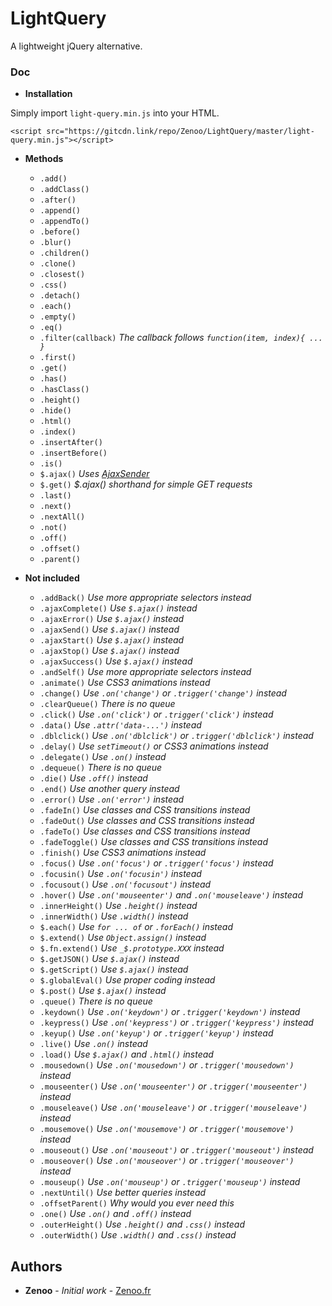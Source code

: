 # LightQuery

A lightweight jQuery alternative.

### Doc

* **Installation**

Simply import `light-query.min.js` into your HTML.
```
<script src="https://gitcdn.link/repo/Zenoo/LightQuery/master/light-query.min.js"></script>	
```

* **Methods**

  * `.add()`
  * `.addClass()`
  * `.after()`
  * `.append()`
  * `.appendTo()`
  * `.before()`
  * `.blur()`
  * `.children()`
  * `.clone()`
  * `.closest()`
  * `.css()`
  * `.detach()`
  * `.each()`
  * `.empty()`
  * `.eq()`
  * `.filter(callback)` *The callback follows `function(item, index){ ... }`*
  * `.first()`
  * `.get()`
  * `.has()`
  * `.hasClass()`
  * `.height()`
  * `.hide()`
  * `.html()`
  * `.index()`
  * `.insertAfter()`
  * `.insertBefore()`
  * `.is()`
  * `$.ajax()` *Uses [AjaxSender](https://github.com/Zenoo/ajax-sender)*
  * `$.get()` *$.ajax() shorthand for simple GET requests*
  * `.last()`
  * `.next()`
  * `.nextAll()`
  * `.not()`
  * `.off()`
  * `.offset()`
  * `.parent()`


* **Not included**

  * `.addBack()` *Use more appropriate selectors instead*
  * `.ajaxComplete()` *Use `$.ajax()` instead*
  * `.ajaxError()` *Use `$.ajax()` instead*
  * `.ajaxSend()` *Use `$.ajax()` instead*
  * `.ajaxStart()` *Use `$.ajax()` instead*
  * `.ajaxStop()` *Use `$.ajax()` instead*
  * `.ajaxSuccess()` *Use `$.ajax()` instead*
  * `.andSelf()` *Use more appropriate selectors instead*
  * `.animate()` *Use CSS3 animations instead*
  * `.change()` *Use `.on('change')` or `.trigger('change')` instead*
  * `.clearQueue()` *There is no queue*
  * `.click()` *Use `.on('click')` or `.trigger('click')` instead*
  * `.data()` *Use `.attr('data-...')` instead*
  * `.dblclick()` *Use `.on('dblclick')` or `.trigger('dblclick')` instead*
  * `.delay()` *Use `setTimeout()` or CSS3 animations instead*
  * `.delegate()` *Use `.on()` instead*
  * `.dequeue()` *There is no queue*
  * `.die()` *Use `.off()` instead*
  * `.end()` *Use another query instead*
  * `.error()` *Use `.on('error')` instead*
  * `.fadeIn()` *Use classes and CSS transitions instead*
  * `.fadeOut()` *Use classes and CSS transitions instead*
  * `.fadeTo()` *Use classes and CSS transitions instead*
  * `.fadeToggle()` *Use classes and CSS transitions instead*
  * `.finish()` *Use CSS3 animations instead*
  * `.focus()` *Use `.on('focus')` or `.trigger('focus')` instead*
  * `.focusin()` *Use `.on('focusin')` instead*
  * `.focusout()` *Use `.on('focusout')` instead*
  * `.hover()` *Use `.on('mouseenter')` and `.on('mouseleave')` instead*
  * `.innerHeight()` *Use `.height()` instead*
  * `.innerWidth()` *Use `.width()` instead*
  * `$.each()` *Use `for ... of` or `.forEach()` instead*
  * `$.extend()` *Use `Object.assign()` instead*
  * `$.fn.extend()` *Use `_$.prototype.XXX` instead*
  * `$.getJSON()` *Use `$.ajax()` instead*
  * `$.getScript()` *Use `$.ajax()` instead*
  * `$.globalEval()` *Use proper coding instead*
  * `$.post()` *Use `$.ajax()` instead*
  * `.queue()` *There is no queue*
  * `.keydown()` *Use `.on('keydown')` or `.trigger('keydown')` instead*
  * `.keypress()` *Use `.on('keypress')` or `.trigger('keypress')` instead*
  * `.keyup()` *Use `.on('keyup')` or `.trigger('keyup')` instead*
  * `.live()` *Use `.on()` instead*
  * `.load()` *Use `$.ajax()` and `.html()` instead*
  * `.mousedown()` *Use `.on('mousedown')` or `.trigger('mousedown')` instead*
  * `.mouseenter()` *Use `.on('mouseenter')` or `.trigger('mouseenter')` instead*
  * `.mouseleave()` *Use `.on('mouseleave')` or `.trigger('mouseleave')` instead*
  * `.mousemove()` *Use `.on('mousemove')` or `.trigger('mousemove')` instead*
  * `.mouseout()` *Use `.on('mouseout')` or `.trigger('mouseout')` instead*
  * `.mouseover()` *Use `.on('mouseover')` or `.trigger('mouseover')` instead*
  * `.mouseup()` *Use `.on('mouseup')` or `.trigger('mouseup')` instead*
  * `.nextUntil()` *Use better queries instead*
  * `.offsetParent()` *Why would you ever need this*
  * `.one()` *Use `.on()` and `.off()` instead*
  * `.outerHeight()` *Use `.height()` and `.css()` instead*
  * `.outerWidth()` *Use `.width()` and `.css()` instead*

## Authors

* **Zenoo** - *Initial work* - [Zenoo.fr](https://zenoo.fr)
